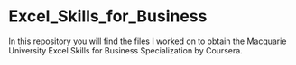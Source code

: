 # Excel_Skills_for_Business
In this repository you will find the files I worked on to obtain the Macquarie University Excel Skills for Business Specialization by Coursera.
